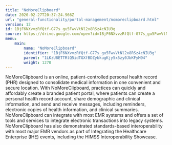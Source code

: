 ```yaml
---
title: "NoMoreClipboard"
date: 2020-02-27T20:37:24.966Z
url: "general-functionality/portal-management/nomoreclipboard.html"
version: 12
id: 1BjF6NXvvzRfQtf-G77s_gu5FwvVtNl2x8RSz4cNIU3g
source: https://drive.google.com/open?id=1BjF6NXvvzRfQtf-G77s_gu5FwvVtNl2x8RSz4cNIU3g
menu:
    main:
        name: "NoMoreClipboard"
        identifier: "1BjF6NXvvzRfQtf-G77s_gu5FwvVtNl2x8RSz4cNIU3g"
        parent: "1LKzU8ETTRlQ5idTGXfBDZybkugKjy5x5zy0JbKFyM94"
        weight: 1270
---
```

NoMoreClipboard is an online, patient-controlled personal health record (PHR) designed to consolidate medical information in one convenient and secure location. With NoMoreClipboard, practices can quickly and affordably create a branded patient portal, where patients can create a personal health record account, share demographic and clinical information, and send and receive messages, including reminders, electronic copies of health information, and clinical summaries. NoMoreClipboard can integrate with most EMR systems and offers a set of tools and services to integrate electronic transactions into legacy systems. NoMoreClipboard has also demonstrated standards-based interoperability with most major EMR vendors as part of Integrating the Healthcare Enterprise (IHE) events, including the HIMSS Interoperability Showcase.

